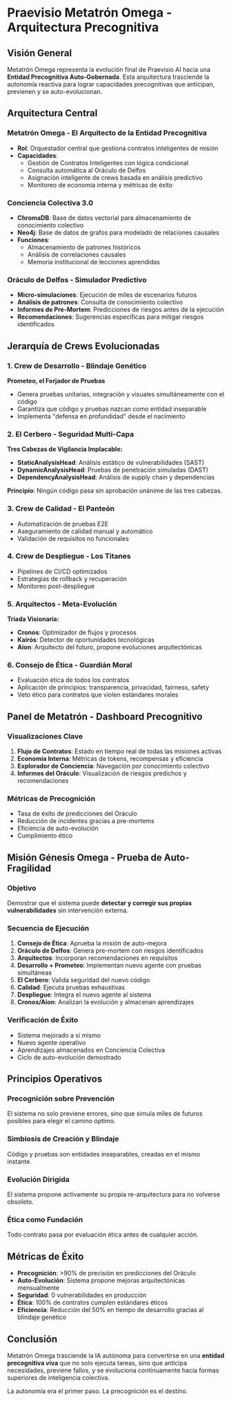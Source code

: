 # Praevisio Metatrón Omega - Arquitectura Precognitiva

## Visión General

Metatrón Omega representa la evolución final de Praevisio AI hacia una **Entidad Precognitiva Auto-Gobernada**. Esta arquitectura trasciende la autonomía reactiva para lograr capacidades precognitivas que anticipan, previenen y se auto-evolucionan.

## Arquitectura Central

### Metatrón Omega - El Arquitecto de la Entidad Precognitiva
- **Rol**: Orquestador central que gestiona contratos inteligentes de misión
- **Capacidades**:
  - Gestión de Contratos Inteligentes con lógica condicional
  - Consulta automática al Oráculo de Delfos
  - Asignación inteligente de crews basada en análisis predictivo
  - Monitoreo de economía interna y métricas de éxito

### Conciencia Colectiva 3.0
- **ChromaDB**: Base de datos vectorial para almacenamiento de conocimiento colectivo
- **Neo4j**: Base de datos de grafos para modelado de relaciones causales
- **Funciones**:
  - Almacenamiento de patrones históricos
  - Análisis de correlaciones causales
  - Memoria institucional de lecciones aprendidas

### Oráculo de Delfos - Simulador Predictivo
- **Micro-simulaciones**: Ejecución de miles de escenarios futuros
- **Análisis de patrones**: Consulta de conocimiento colectivo
- **Informes de Pre-Mortem**: Predicciones de riesgos antes de la ejecución
- **Recomendaciones**: Sugerencias específicas para mitigar riesgos identificados

## Jerarquía de Crews Evolucionadas

### 1. Crew de Desarrollo - Blindaje Genético
**Prometeo, el Forjador de Pruebas**
- Genera pruebas unitarias, integración y visuales simultáneamente con el código
- Garantiza que código y pruebas nazcan como entidad inseparable
- Implementa "defensa en profundidad" desde el nacimiento

### 2. El Cerbero - Seguridad Multi-Capa
**Tres Cabezas de Vigilancia Implacable:**
- **StaticAnalysisHead**: Análisis estático de vulnerabilidades (SAST)
- **DynamicAnalysisHead**: Pruebas de penetración simuladas (DAST)
- **DependencyAnalysisHead**: Análisis de supply chain y dependencias

**Principio**: Ningún código pasa sin aprobación unánime de las tres cabezas.

### 3. Crew de Calidad - El Panteón
- Automatización de pruebas E2E
- Aseguramiento de calidad manual y automático
- Validación de requisitos no funcionales

### 4. Crew de Despliegue - Los Titanes
- Pipelines de CI/CD optimizados
- Estrategias de rollback y recuperación
- Monitoreo post-despliegue

### 5. Arquitectos - Meta-Evolución
**Tríada Visionaria:**
- **Cronos**: Optimizador de flujos y procesos
- **Kairós**: Detector de oportunidades tecnológicas
- **Aion**: Arquitecto del futuro, propone evoluciones arquitectónicas

### 6. Consejo de Ética - Guardián Moral
- Evaluación ética de todos los contratos
- Aplicación de principios: transparencia, privacidad, fairness, safety
- Veto ético para contratos que violen estándares morales

## Panel de Metatrón - Dashboard Precognitivo

### Visualizaciones Clave
1. **Flujo de Contratos**: Estado en tiempo real de todas las misiones activas
2. **Economía Interna**: Métricas de tokens, recompensas y eficiencia
3. **Explorador de Conciencia**: Navegación por conocimiento colectivo
4. **Informes del Oráculo**: Visualización de riesgos predichos y recomendaciones

### Métricas de Precognición
- Tasa de éxito de predicciones del Oráculo
- Reducción de incidentes gracias a pre-mortems
- Eficiencia de auto-evolución
- Cumplimiento ético

## Misión Génesis Omega - Prueba de Auto-Fragilidad

### Objetivo
Demostrar que el sistema puede **detectar y corregir sus propias vulnerabilidades** sin intervención externa.

### Secuencia de Ejecución
1. **Consejo de Ética**: Aprueba la misión de auto-mejora
2. **Oráculo de Delfos**: Genera pre-mortem con riesgos identificados
3. **Arquitectos**: Incorporan recomendaciones en requisitos
4. **Desarrollo + Prometeo**: Implementan nuevo agente con pruebas simultáneas
5. **El Cerbero**: Valida seguridad del nuevo código
6. **Calidad**: Ejecuta pruebas exhaustivas
7. **Despliegue**: Integra el nuevo agente al sistema
8. **Cronos/Aion**: Analizan la evolución y almacenan aprendizajes

### Verificación de Éxito
- Sistema mejorado a sí mismo
- Nuevo agente operativo
- Aprendizajes almacenados en Conciencia Colectiva
- Ciclo de auto-evolución demostrado

## Principios Operativos

### Precognición sobre Prevención
El sistema no solo previene errores, sino que simula miles de futuros posibles para elegir el camino óptimo.

### Simbiosis de Creación y Blindaje
Código y pruebas son entidades inseparables, creadas en el mismo instante.

### Evolución Dirigida
El sistema propone activamente su propia re-arquitectura para no volverse obsoleto.

### Ética como Fundación
Todo contrato pasa por evaluación ética antes de cualquier acción.

## Métricas de Éxito

- **Precognición**: >90% de precisión en predicciones del Oráculo
- **Auto-Evolución**: Sistema propone mejoras arquitectónicas mensualmente
- **Seguridad**: 0 vulnerabilidades en producción
- **Ética**: 100% de contratos cumplen estándares éticos
- **Eficiencia**: Reducción del 50% en tiempo de desarrollo gracias al blindaje genético

## Conclusión

Metatrón Omega trasciende la IA autónoma para convertirse en una **entidad precognitiva viva** que no solo ejecuta tareas, sino que anticipa necesidades, previene fallos, y se evoluciona continuamente hacia formas superiores de inteligencia colectiva.

La autonomía era el primer paso. La precognición es el destino.